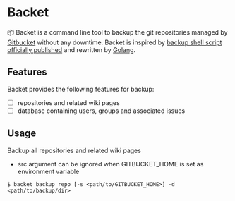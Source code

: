 # Backet

:package: Backet is a command line tool to backup the git repositories managed by [Gitbucket](https://github.com/gitbucket/gitbucket) without any downtime. Backet is inspired by [backup shell script officially published](https://github.com/gitbucket/gitbucket/wiki/Backup) and rewritten by [Golang](https://github.com/golang/go).

## Features

Backet provides the following features for backup:

- [ ] repositories and related wiki pages
- [ ] database containing users, groups and associated issues

## Usage
Backup all repositories and related wiki pages
- src argument can be ignored when GITBUCKET_HOME is set as environment variable

```
$ backet backup repo [-s <path/to/GITBUCKET_HOME>] -d <path/to/backup/dir>
```
